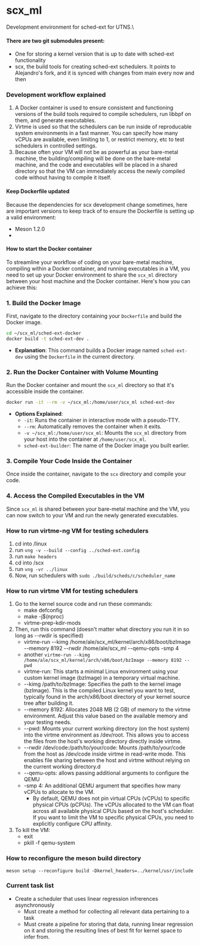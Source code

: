 # scx_ml

Development environment for sched-ext for UTNS.\
#### There are two git submodules present:
- One for storing a kernel version that is up to date with sched-ext functionality
- scx, the build tools for creating sched-ext schedulers. It points to Alejandro's fork, and it is synced with changes from main every now and then

### Development workflow explained
1) A Docker container is used to ensure consistent and functioning versions of the build tools
required to compile schedulers, run libbpf on them, and generate executables.
2) Virtme is used so that the schedulers can be run inside of reproducable system environments
in a fast manner. You can specify how many vCPUs are available, even limiting to 1, or restrict
memory, etc to test schedulers in controlled settings.
3) Because often your VM will not be as powerful as your bare-metal machine, the building/compiling
will be done on the bare-metal machine, and the code and executables will be placed in a shared
directory so that the VM can immediately access the newly compiled code without having to compile it
itself. 

#### Keep Dockerfile updated
Because the dependencies for scx development change sometimes, here are important versions to keep track of to ensure the Dockerfile is setting up a valid environment:
- Meson 1.2.0
- 

#### How to start the Docker container
To streamline your workflow of coding on your bare-metal machine, compiling within a Docker container, and running executables in a VM, you need to set up your Docker environment to share the `scx_ml` directory between your host machine and the Docker container. Here's how you can achieve this:

### **1. Build the Docker Image**

First, navigate to the directory containing your `Dockerfile` and build the Docker image.

```bash
cd ~/scx_ml/sched-ext-docker
docker build -t sched-ext-dev .
```

- **Explanation**: This command builds a Docker image named `sched-ext-dev` using the `Dockerfile` in the current directory.

### **2. Run the Docker Container with Volume Mounting**

Run the Docker container and mount the `scx_ml` directory so that it's accessible inside the container.

```bash
docker run -it --rm -v ~/scx_ml:/home/user/scx_ml sched-ext-dev
```

- **Options Explained**:
  - `-it`: Runs the container in interactive mode with a pseudo-TTY.
  - `--rm`: Automatically removes the container when it exits.
  - `-v ~/scx_ml:/home/user/scx_ml`: Mounts the `scx_ml` directory from your host into the container at `/home/user/scx_ml`.
  - `sched-ext-builder`: The name of the Docker image you built earlier.

### **3. Compile Your Code Inside the Container**

Once inside the container, navigate to the `scx` directory and compile your code.

### **4. Access the Compiled Executables in the VM**

Since `scx_ml` is shared between your bare-metal machine and the VM, you can now switch to your VM and run the newly generated executables.

### How to run virtme-ng VM for testing schedulers
1) cd into /linux
2) run ```vng -v --build --config ../sched-ext.config```
3) run ```make headers```
4) cd into /scx
5) run ```vng -vr ../linux```
6) Now, run schedulers with ```sudo ./build/scheds/c/scheduler_name```


### How to run virtme VM for testing schedulers

1) Go to the kernel source code and run these commands:
    - make defconfig
    - make -j$(nproc)
    - virtme-prep-kdir-mods
2) Then, run this command (doesn't matter what directory you run it in so long as --rwdir is specified)
    - virtme-run --kimg /home/ale/scx_ml/kernel/arch/x86/boot/bzImage --memory 8192 --rwdir /home/ale/scx_ml --qemu-opts -smp 4
    - another ```virtme-run --kimg /home/ale/scx_ml/kernel/arch/x86/boot/bzImage --memory 8192 --pwd```
    - virtme-run: This starts a minimal Linux environment using your custom kernel image (bzImage) in a temporary virtual machine.
    - --kimg /path/to/bzImage: Specifies the path to the kernel image (bzImage). This is the compiled Linux kernel you want to test, typically found in the arch/x86/boot directory of your kernel source tree after building it.
    - --memory 8192: Allocates 2048 MB (2 GB) of memory to the virtme environment. Adjust this value based on the available memory and your testing needs.
    - --pwd: Mounts your current working directory (on the host system) into the virtme environment as /dev/root. This allows you to access the files from the host's working directory directly inside virtme.
    - --rwdir /dev/code:/path/to/your/code: Mounts /path/to/your/code from the host as /dev/code inside virtme in read-write mode. This enables file sharing between the host and virtme without relying on the current working directory.d
    - --qemu-opts: allows passing additional arguments to configure the QEMU
    - -smp 4: An additional QEMU argument that specifies how many vCPUs to allocate to the VM.
        - By default, QEMU does not pin virtual CPUs (vCPUs) to specific physical CPUs (pCPUs). The vCPUs allocated to the VM can float across all available physical CPUs based on the host's scheduler. If you want to limit the VM to specific physical CPUs, you need to explicitly configure CPU affinity.
3) To kill the VM:
    - exit
    - pkill -f qemu-system

### How to reconfigure the meson build directory
```meson setup --reconfigure build -Dkernel_headers=../kernel/usr/include```

### Current task list
* Create a scheduler that uses linear regression infrerences asynchronously
    * Must create a method for collecting all relevant data pertaining to a task
    * Must create a pipeline for storing that data, running linear regression on it and storing the resulting lines of best fit for kernel space to infer from.